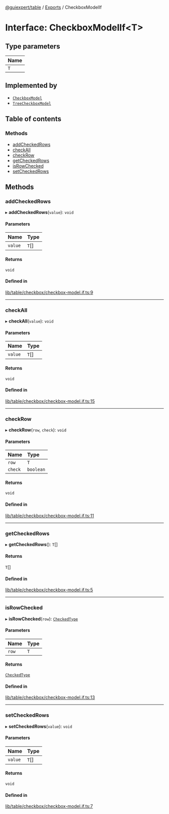 [@guiexpert/table](../README.md) / [Exports](../modules.md) / CheckboxModelIf

# Interface: CheckboxModelIf\<T\>

## Type parameters

| Name |
| :------ |
| `T` |

## Implemented by

- [`CheckboxModel`](../classes/CheckboxModel.md)
- [`TreeCheckboxModel`](../classes/TreeCheckboxModel.md)

## Table of contents

### Methods

- [addCheckedRows](CheckboxModelIf.md#addcheckedrows)
- [checkAll](CheckboxModelIf.md#checkall)
- [checkRow](CheckboxModelIf.md#checkrow)
- [getCheckedRows](CheckboxModelIf.md#getcheckedrows)
- [isRowChecked](CheckboxModelIf.md#isrowchecked)
- [setCheckedRows](CheckboxModelIf.md#setcheckedrows)

## Methods

### addCheckedRows

▸ **addCheckedRows**(`value`): `void`

#### Parameters

| Name | Type |
| :------ | :------ |
| `value` | `T`[] |

#### Returns

`void`

#### Defined in

[lib/table/checkbox/checkbox-model.if.ts:9](https://github.com/guiexperttable/ge-table/blob/65d38fc/libs/table/src/lib/table/checkbox/checkbox-model.if.ts#L9)

___

### checkAll

▸ **checkAll**(`value`): `void`

#### Parameters

| Name | Type |
| :------ | :------ |
| `value` | `T`[] |

#### Returns

`void`

#### Defined in

[lib/table/checkbox/checkbox-model.if.ts:15](https://github.com/guiexperttable/ge-table/blob/65d38fc/libs/table/src/lib/table/checkbox/checkbox-model.if.ts#L15)

___

### checkRow

▸ **checkRow**(`row`, `check`): `void`

#### Parameters

| Name | Type |
| :------ | :------ |
| `row` | `T` |
| `check` | `boolean` |

#### Returns

`void`

#### Defined in

[lib/table/checkbox/checkbox-model.if.ts:11](https://github.com/guiexperttable/ge-table/blob/65d38fc/libs/table/src/lib/table/checkbox/checkbox-model.if.ts#L11)

___

### getCheckedRows

▸ **getCheckedRows**(): `T`[]

#### Returns

`T`[]

#### Defined in

[lib/table/checkbox/checkbox-model.if.ts:5](https://github.com/guiexperttable/ge-table/blob/65d38fc/libs/table/src/lib/table/checkbox/checkbox-model.if.ts#L5)

___

### isRowChecked

▸ **isRowChecked**(`row`): [`CheckedType`](../modules.md#checkedtype)

#### Parameters

| Name | Type |
| :------ | :------ |
| `row` | `T` |

#### Returns

[`CheckedType`](../modules.md#checkedtype)

#### Defined in

[lib/table/checkbox/checkbox-model.if.ts:13](https://github.com/guiexperttable/ge-table/blob/65d38fc/libs/table/src/lib/table/checkbox/checkbox-model.if.ts#L13)

___

### setCheckedRows

▸ **setCheckedRows**(`value`): `void`

#### Parameters

| Name | Type |
| :------ | :------ |
| `value` | `T`[] |

#### Returns

`void`

#### Defined in

[lib/table/checkbox/checkbox-model.if.ts:7](https://github.com/guiexperttable/ge-table/blob/65d38fc/libs/table/src/lib/table/checkbox/checkbox-model.if.ts#L7)

